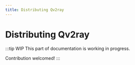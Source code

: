 ```yaml
---
title: Distributing Qv2ray
---
```


# Distributing Qv2ray

:::tip WIP
This part of documentation is working in progress.

Contribution welcomed!
:::
